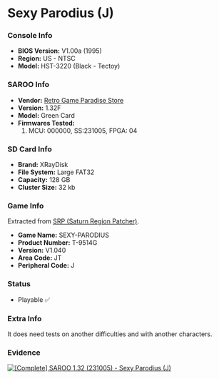 # Sexy Parodius (J)

### Console Info

- <b>BIOS Version:</b> V1.00a (1995)
- <b>Region:</b> US - NTSC
- <b>Model:</b> HST-3220 (Black - Tectoy)

### SAROO Info

- <b>Vendor:</b> [Retro Game Paradise Store](https://s.click.aliexpress.com/e/_DlCqvfB)
- <b>Version:</b> 1.32F
- <b>Model:</b> Green Card
- <b>Firmwares Tested:</b>
  1. MCU: 000000, SS:231005, FPGA: 04

### SD Card Info

- <b>Brand:</b> XRayDisk
- <b>File System:</b> Large FAT32
- <b>Capacity:</b> 128 GB
- <b>Cluster Size:</b> 32 kb

### Game Info

Extracted from [SRP (Saturn Region Patcher)](https://segaxtreme.net/resources/saturn-region-patcher.81/download).

- <b>Game Name:</b> SEXY-PARODIUS
- <b>Product Number:</b> T-9514G
- <b>Version:</b> V1.040
- <b>Area Code:</b> JT
- <b>Peripheral Code:</b> J

### Status

- Playable :white_check_mark:

### Extra Info

It does need tests on another difficulties and with another characters.

### Evidence

[![[Complete] SAROO 1.32 (231005) - Sexy Parodius (J)](https://img.youtube.com/vi/obhZeSNKE-o/0.jpg)](https://www.youtube.com/watch?v=obhZeSNKE-o)
